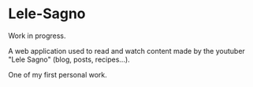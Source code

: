 # Lele-Sagno

Work in progress.

A web application used to read and watch content made by the youtuber "Lele Sagno" (blog, posts, recipes...). 

One of my first personal work.
